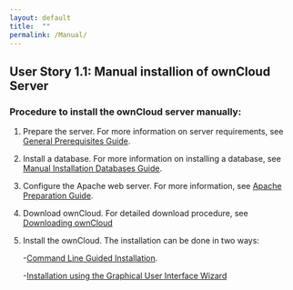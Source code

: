 ```yaml
---
layout: default
title:  ""
permalink: /Manual/
---
```


## User Story 1.1: Manual installion of ownCloud Server

### Procedure to install the ownCloud server manually:

1. Prepare the server. For more information on server requirements, see [General Prerequisites Guide](https://doc.owncloud.com/server/admin_manual/installation/manual_installation/manual_installation_prerequisites.html). 

2. Install a database. For more information on installing a database, see [Manual Installation Databases Guide](https://doc.owncloud.com/server/admin_manual/installation/manual_installation/manual_installation_db.html). 

3. Configure the Apache web server. For more information, see [Apache Preparation Guide](https://doc.owncloud.com/server/admin_manual/installation/manual_installation/manual_installation_apache.html). 

4. Download ownCloud. For detailed download procedure, see [Downloading ownCloud](https://sindhu4512.github.io/task/Downloading/)

5. Install the ownCloud. The installation can be done in two ways:

	-[Command Line Guided Installation](https://sindhu4512.github.io/CLI/). 
	
	-[Installation using the Graphical User Interface Wizard]()